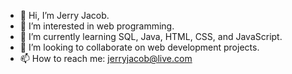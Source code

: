 - 👋 Hi, I’m Jerry Jacob.
- 👀 I’m interested in web programming.
- 🌱 I’m currently learning SQL, Java, HTML, CSS, and JavaScript.
- 💞️ I’m looking to collaborate on web development projects.
- 📫 How to reach me: jerryjacob@live.com

<!---
jjaco089/jjaco089 is a ✨ special ✨ repository because its `README.md` (this file) appears on your GitHub profile.
You can click the Preview link to take a look at your changes.
--->
